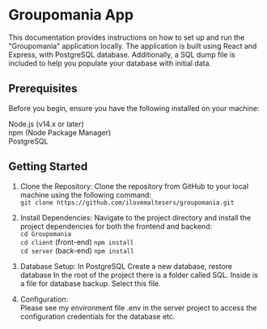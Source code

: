 # Groupomania App

This documentation provides instructions on how to set up and run the "Groupomania" application locally. The application is built using React and Express, with PostgreSQL database. Additionally, a SQL dump file is included to help you populate your database with initial data.

## Prerequisites

Before you begin, ensure you have the following installed on your machine:

Node.js (v14.x or later)  
npm (Node Package Manager)  
PostgreSQL

## Getting Started

1. Clone the Repository: Clone the repository from GitHub to your local machine using the following command:  
   `git clone https://github.com/ilovemaltesers/groupomania.git`
2. Install Dependencies: Navigate to the project directory and install the project dependencies for both the frontend and backend:  
   `cd Groupomania`  
   `cd client` (front-end)
   `npm install`  
   `cd server` (back-end)
   `npm install`
3. Database Setup:
   In PostgreSQL
   Create a new database, restore database
   In the root of the project there is a folder called SQL. Inside is a file for database backup. Select this file.

4. Configuration:  
   Please see my environment file .env in the server project to access the configuration credentials for the database etc.
